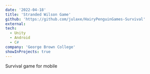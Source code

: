 ```yaml
---
date: '2022-04-18'
title: 'Stranded Wilson Game'
github: 'https://github.com/julaxe/HairyPenguinGames-Survival'
external:
tech:
  - Unity
  - Android
  - C#
company: 'George Brown College'
showInProjects: true
---
```


Survival game for mobile
